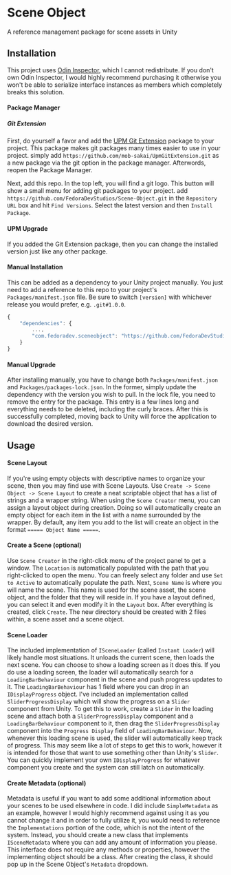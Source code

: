 # Scene Object

A reference management package for scene assets in Unity

## Installation
This project uses [Odin Inspector](https://assetstore.unity.com/packages/tools/utilities/odin-inspector-and-serializer-89041), which I cannot redistribute. If you don't own Odin Inspector, I would highly recommend purchasing it otherwise you won't be able to serialize interface instances as members which completely breaks this solution.

#### Package Manager
##### Git Extension
First, do yourself a favor and add the [UPM Git Extension](https://github.com/mob-sakai/UpmGitExtension) package to your project. This package makes git packages many times easier to use in your project. simply add `https://github.com/mob-sakai/UpmGitExtension.git` as a new package via the git option in the package manager. Afterwords, reopen the Package Manager.

Next, add this repo. In the top left, you will find a git logo. This button will show a small menu for adding git packages to your project. add `https://github.com/FedoraDevStudios/Scene-Object.git` in the `Repository URL` box and hit `Find Versions`. Select the latest version and then `Install Package`.

#### UPM Upgrade
If you added the Git Extension package, then you can change the installed version just like any other package.

#### Manual Installation
This can be added as a dependency to your Unity project manually. You just need to add a reference to this repo to your project's `Packages/manifest.json` file. Be sure to switch `[version]` with whichever release you would prefer, e.g. `.git#1.0.0`.

```js
{
	"dependencies": {
		...,
		"com.fedoradev.sceneobject": "https://github.com/FedoraDevStudios/Scene-Object.git#[version]"
	}
}
```

#### Manual Upgrade
After installing manually, you have to change both `Packages/manifest.json` and `Packages/packages-lock.json`. In the former, simply update the dependency with the version you wish to pull. In the lock file, you need to remove the entry for the package. This entry is a few lines long and everything needs to be deleted, including the curly braces. After this is successfully completed, moving back to Unity will force the application to download the desired version.

## Usage
#### Scene Layout
If you're using empty objects with descriptive names to organize your scene, then you may find use with Scene Layouts. Use `Create -> Scene Object -> Scene Layout` to create a neat scriptable object that has a list of strings and a wrapper string. When using the `Scene Creator` menu, you can assign a layout object during creation. Doing so will automatically create an empty object for each item in the list with a name surrounded by the wrapper. By default, any item you add to the list will create an object in the format `===== Object Name =====`.

#### Create a Scene (optional)
Use `Scene Creator` in the right-click menu of the project panel to get a window. The `Location` is automatically populated with the path that you right-clicked to open the menu. You can freely select any folder and use `Set to Active` to automatically populate the path. Next, `Scene Name` is where you will name the scene. This name is used for the scene asset, the scene object, and the folder that they will reside in. If you have a layout defined, you can select it and even modify it in the `Layout` box. After everything is created, click `Create`. The new directory should be created with 2 files within, a scene asset and a scene object.

#### Scene Loader
The included implementation of `ISceneLoader` (called `Instant Loader`) will likely handle most situations. It unloads the current scene, then loads the next scene. You can choose to show a loading screen as it does this. If you do use a loading screen, the loader will automatically search for a `LoadingBarBehaviour` component in the scene and push progress updates to it. The `LoadingBarBehaviour` has 1 field where you can drop in an `IDisplayProgress` object. I've included an implementation called `SliderProgressDisplay` which will show the progress on a `Slider` component from Unity. To get this to work, create a `Slider` in the loading scene and attach both a `SliderProgressDisplay` component and a `LoadingBarBehaviour` component to it, then drag the `SliderProgressDisplay` component into the `Progress Display` field of `LoadingBarBehaviour`. Now, whenever this loading scene is used, the slider will automatically keep track of progress. This may seem like a lot of steps to get this to work, however it is intended for those that want to use something other than Unity's `Slider`. You can quickly implement your own `IDisplayProgress` for whatever component you create and the system can still latch on automatically.

#### Create Metadata (optional)
Metadata is useful if you want to add some additional information about your scenes to be used elsewhere in code. I did include `SimpleMetadata` as an example, however I would highly recommend against using it as you cannot change it and in order to fully utilize it, you would need to reference the `Implementations` portion of the code, which is not the intent of the system. Instead, you should create a new class that implements `ISceneMetadata` where you can add any amount of information you please. This interface does not require any methods or properties, however the implementing object should be a class. After creating the class, it should pop up in the Scene Object's `Metadata` dropdown.